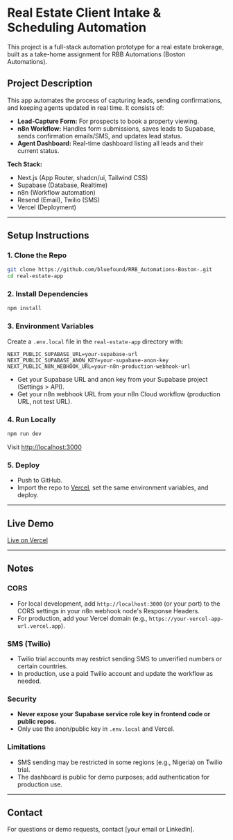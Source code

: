# Real Estate Client Intake & Scheduling Automation

This project is a full-stack automation prototype for a real estate brokerage, built as a take-home assignment for RBB Automations (Boston Automations).

## Project Description

This app automates the process of capturing leads, sending confirmations, and keeping agents updated in real time. It consists of:
- **Lead-Capture Form:** For prospects to book a property viewing.
- **n8n Workflow:** Handles form submissions, saves leads to Supabase, sends confirmation emails/SMS, and updates lead status.
- **Agent Dashboard:** Real-time dashboard listing all leads and their current status.

**Tech Stack:**
- Next.js (App Router, shadcn/ui, Tailwind CSS)
- Supabase (Database, Realtime)
- n8n (Workflow automation)
- Resend (Email), Twilio (SMS)
- Vercel (Deployment)

---

## Setup Instructions

### 1. Clone the Repo
```bash
git clone https://github.com/bluefound/RRB_Automations-Boston-.git
cd real-estate-app
```

### 2. Install Dependencies
```bash
npm install
```

### 3. Environment Variables
Create a `.env.local` file in the `real-estate-app` directory with:
```
NEXT_PUBLIC_SUPABASE_URL=your-supabase-url
NEXT_PUBLIC_SUPABASE_ANON_KEY=your-supabase-anon-key
NEXT_PUBLIC_N8N_WEBHOOK_URL=your-n8n-production-webhook-url
```

- Get your Supabase URL and anon key from your Supabase project (Settings > API).
- Get your n8n webhook URL from your n8n Cloud workflow (production URL, not test URL).

### 4. Run Locally
```bash
npm run dev
```
Visit [http://localhost:3000](http://localhost:3000)

### 5. Deploy
- Push to GitHub.
- Import the repo to [Vercel](https://vercel.com/), set the same environment variables, and deploy.

---

## Live Demo
[Live on Vercel](https://your-vercel-app-url.vercel.app)

---

## Notes

### CORS
- For local development, add `http://localhost:3000` (or your port) to the CORS settings in your n8n webhook node's Response Headers.
- For production, add your Vercel domain (e.g., `https://your-vercel-app-url.vercel.app`).

### SMS (Twilio)
- Twilio trial accounts may restrict sending SMS to unverified numbers or certain countries.
- In production, use a paid Twilio account and update the workflow as needed.

### Security
- **Never expose your Supabase service role key in frontend code or public repos.**
- Only use the anon/public key in `.env.local` and Vercel.

### Limitations
- SMS sending may be restricted in some regions (e.g., Nigeria) on Twilio trial.
- The dashboard is public for demo purposes; add authentication for production use.

---

## Contact
For questions or demo requests, contact [your email or LinkedIn].
